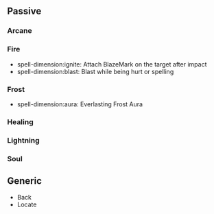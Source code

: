 ## Passive
### Arcane
### Fire
- spell-dimension:ignite: Attach BlazeMark on the target after impact
- spell-dimension:blast: Blast while being hurt or spelling
### Frost
- spell-dimension:aura: Everlasting Frost Aura
### Healing
### Lightning
### Soul

## Generic
- Back
- Locate